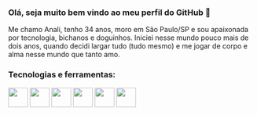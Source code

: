 ###  Olá, seja muito bem vindo ao meu perfil do GitHub :wave:



  Me chamo Anali, tenho 34 anos, moro em São Paulo/SP e sou apaixonada por tecnologia, bichanos e doguinhos. Iniciei nesse mundo pouco mais de dois anos, quando decidi largar tudo (tudo mesmo) e me jogar de corpo e alma nesse mundo que tanto amo.


###  Tecnologias e ferramentas:

<img src="https://cdn.jsdelivr.net/gh/devicons/devicon/icons/nodejs/nodejs-plain-wordmark.svg" width="40" height="40"/>                                 <img src="https://cdn.jsdelivr.net/gh/devicons/devicon/icons/javascript/javascript-plain.svg" width="40" height="40"/>  <img src="https://cdn.jsdelivr.net/gh/devicons/devicon/icons/git/git-plain-wordmark.svg" width="40" height="40"/>   <img src="https://cdn.jsdelivr.net/gh/devicons/devicon/icons/github/github-original-wordmark.svg" width="40" height="40"/>    <img src="https://cdn.jsdelivr.net/gh/devicons/devicon/icons/mysql/mysql-original.svg" width="40" height="40"/>        <img src="https://cdn.jsdelivr.net/gh/devicons/devicon/icons/amazonwebservices/amazonwebservices-plain-wordmark.svg" width="40" height="40"/>
  
         

            


<!--
**analiSilva/analiSilva** is a ✨ _special_ ✨ repository because its `README.md` (this file) appears on your GitHub profile.

Here are some ideas to get you started:

- 🔭 I’m currently working on ...
- 🌱 I’m currently learning ...
- 👯 I’m looking to collaborate on ...
- 🤔 I’m looking for help with ...
- 💬 Ask me about ...
- 📫 How to reach me: ...
- 😄 Pronouns: ...
- ⚡ Fun fact: ...
-->
